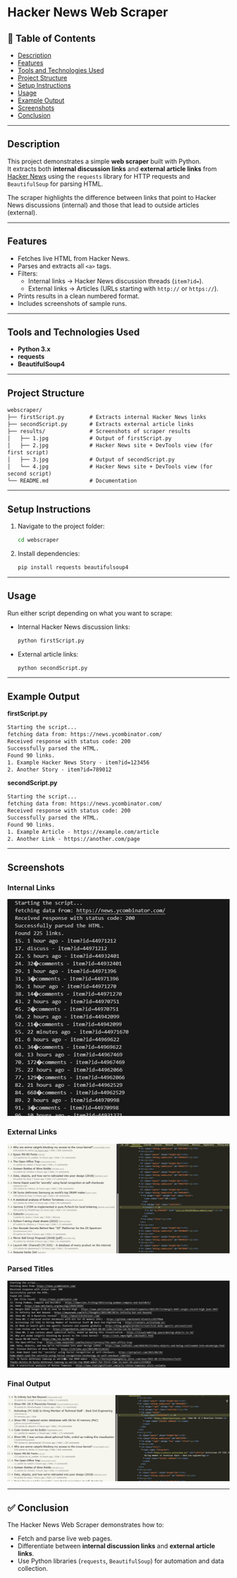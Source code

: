 # **Hacker News Web Scraper**

## 📑 Table of Contents
- [Description](#description)
- [Features](#features)
- [Tools and Technologies Used](#tools-and-technologies-used)
- [Project Structure](#project-structure)
- [Setup Instructions](#setup-instructions)
- [Usage](#usage)
- [Example Output](#example-output)
- [Screenshots](#screenshots)
- [Conclusion](#conclusion)

---

## **Description**
This project demonstrates a simple **web scraper** built with Python.  
It extracts both **internal discussion links** and **external article links** from [Hacker News](https://news.ycombinator.com/) using the `requests` library for HTTP requests and `BeautifulSoup` for parsing HTML.

The scraper highlights the difference between links that point to Hacker News discussions (internal) and those that lead to outside articles (external).

---

## **Features**
- Fetches live HTML from Hacker News.  
- Parses and extracts all `<a>` tags.  
- Filters:  
  - Internal links → Hacker News discussion threads (`item?id=`).  
  - External links → Articles (URLs starting with `http://` or `https://`).  
- Prints results in a clean numbered format.  
- Includes screenshots of sample runs.

---

## **Tools and Technologies Used**
- **Python 3.x**
- **requests**
- **BeautifulSoup4**

---

## **Project Structure**
```
webscraper/
├── firstScript.py        # Extracts internal Hacker News links
├── secondScript.py       # Extracts external article links
├── results/              # Screenshots of scraper results
│   ├── 1.jpg             # Output of firstScript.py
│   ├── 2.jpg             # Hacker News site + DevTools view (for first script)
│   ├── 3.jpg             # Output of secondScript.py
│   └── 4.jpg             # Hacker News site + DevTools view (for second script)
└── README.md             # Documentation
```

---

## **Setup Instructions**
1. Navigate to the project folder:
   ```bash
   cd webscraper
   ```

2. Install dependencies:
   ```bash
   pip install requests beautifulsoup4
   ```

---

## **Usage**
Run either script depending on what you want to scrape:

- Internal Hacker News discussion links:
  ```bash
  python firstScript.py
  ```

- External article links:
  ```bash
  python secondScript.py
  ```

---

## **Example Output**

**firstScript.py**
```
Starting the script...
fetching data from: https://news.ycombinator.com/
Received response with status code: 200
Successfully parsed the HTML.
Found 90 links.
1. Example Hacker News Story - item?id=123456
2. Another Story - item?id=789012
```

**secondScript.py**
```
Starting the script...
fetching data from: https://news.ycombinator.com/
Received response with status code: 200
Successfully parsed the HTML.
Found 90 links.
1. Example Article - https://example.com/article
2. Another Link - https://another.com/page
```

---

## **Screenshots**
### Internal Links
![Internal](results/1.jpg)

### External Links
![External](results/2.jpg)

### Parsed Titles
![Titles](results/3.jpg)

### Final Output
![Output](results/4.jpg)

---

## ✅ **Conclusion**
The Hacker News Web Scraper demonstrates how to:  
- Fetch and parse live web pages.  
- Differentiate between **internal discussion links** and **external article links**.  
- Use Python libraries (`requests`, `BeautifulSoup`) for automation and data collection.  
